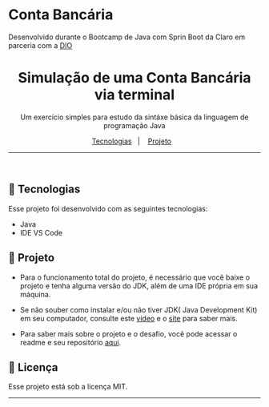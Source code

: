 # Conta Bancária 

Desenvolvido durante o Bootcamp de Java com Sprin Boot da Claro em parceria com a [DIO](https://web.dio.me/track/coding-the-future-claro-java-spring-boot)

<h1 align="center">Simulação de uma Conta Bancária via terminal</h1>

<p align="center">
Um exercício simples para estudo da sintáxe básica da linguagem de programação Java
 <br/>

</p>

<p align="center">
  <a href="#-tecnologias">Tecnologias</a>&nbsp;&nbsp;&nbsp;|&nbsp;&nbsp;&nbsp;
  <a href="#-projeto">Projeto</a>&nbsp;&nbsp;&nbsp;
</p>

---

<br>

## 🚀 Tecnologias

Esse projeto foi desenvolvido com as seguintes tecnologias:

- Java
- IDE VS Code

## 📁 Projeto

- Para o funcionamento total do projeto, é necessário que você baixe o projeto e tenha alguma versão do JDK, além de uma IDE própria em sua máquina.

- Se não souber como instalar e/ou não tiver JDK( Java Development Kit) em seu computador, consulte este [vídeo](https://www.youtube.com/watch?v=sNFii-cvNz0) e o [site](https://www.oracle.com/br/java/technologies/downloads/) para saber mais.

- Para saber mais sobre o projeto e o desafio, você pode acessar o readme e seu repositório [aqui](https://github.com/digitalinnovationone/trilha-java-basico/blob/main/desafios/sintaxe/README.md).

## 📝 Licença

Esse projeto está sob a licença MIT.

---
